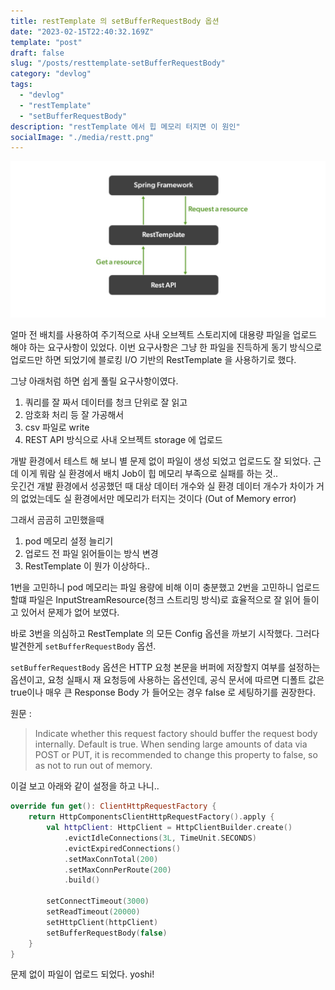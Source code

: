 ```yaml
---
title: restTemplate 의 setBufferRequestBody 옵션
date: "2023-02-15T22:40:32.169Z"
template: "post"
draft: false
slug: "/posts/resttemplate-setBufferRequestBody"
category: "devlog"
tags:
  - "devlog"
  - "restTemplate"
  - "setBufferRequestBody"
description: "restTemplate 에서 힙 메모리 터지면 이 원인"
socialImage: "./media/restt.png"
---
```


![restt](./media/restt.png)

얼마 전 배치를 사용하여 주기적으로 사내 오브젝트 스토리지에 대용량 파일을 업로드 해야 하는 요구사항이 있었다. 이번 요구사항은 그냥 한 파일을 진득하게 동기 방식으로 업로드만 하면 되었기에 블로킹 I/O 기반의 RestTemplate 을 사용하기로 했다.

그냥 아래처럼 하면 쉽게 풀릴 요구사항이였다.

1. 쿼리를 잘 짜서 데이터를 청크 단위로 잘 읽고
2. 암호화 처리 등 잘 가공해서
3. csv 파일로 write 
4. REST API 방식으로 사내 오브젝트 storage 에 업로드 

개발 환경에서 테스트 해 보니 별 문제 없이 파일이 생성 되었고 업로드도 잘 되었다.
근데 이게 뭐람 실 환경에서 배치 Job이 힙 메모리 부족으로 실패를 하는 것..  
웃긴건 개발 환경에서 성공했던 때 대상 데이터 개수와 실 환경 데이터 개수가 차이가 거의 없었는데도 실 환경에서만 메모리가 터지는 것이다 (Out of Memory error)

그래서 곰곰히 고민했을때 

1. pod 메모리 설정 늘리기  
2. 업로드 전 파일 읽어들이는 방식 변경
3. RestTemplate 이 뭔가 이상하다.. 

1번을 고민하니 pod 메모리는 파일 용량에 비해 이미 충분했고 2번을 고민하니 업로드 할떄 파일은 InputStreamResource(청크 스트리밍 방식)로 효율적으로 잘 읽어 들이고 있어서 문제가 없어 보였다. 

바로 3번을 의심하고 RestTemplate 의 모든 Config 옵션을 까보기 시작했다.
그러다 발견한게 `setBufferRequestBody` 옵션.

`setBufferRequestBody` 옵션은 HTTP 요청 본문을 버퍼에 저장할지 여부를 설정하는 옵션이고, 요청 실패시 재 요청등에 사용하는 옵션인데, 공식 문서에 따르면 디폴트 값은 true이나 매우 큰 Response Body 가 들어오는 경우 false 로 세팅하기를 권장한다.

원문 :
> Indicate whether this request factory should buffer the request body internally. Default is true. When sending large amounts of data via POST or PUT, it is recommended to change this property to false, so as not to run out of memory.

이걸 보고 아래와 같이 설정을 하고 나니.. 

~~~kotlin
override fun get(): ClientHttpRequestFactory {
    return HttpComponentsClientHttpRequestFactory().apply {
        val httpClient: HttpClient = HttpClientBuilder.create()
            .evictIdleConnections(3L, TimeUnit.SECONDS)
            .evictExpiredConnections()
            .setMaxConnTotal(200)
            .setMaxConnPerRoute(200)
            .build()

        setConnectTimeout(3000)
        setReadTimeout(20000)
        setHttpClient(httpClient)
        setBufferRequestBody(false)
    }
}
~~~

문제 없이 파일이 업로드 되었다.
yoshi! 